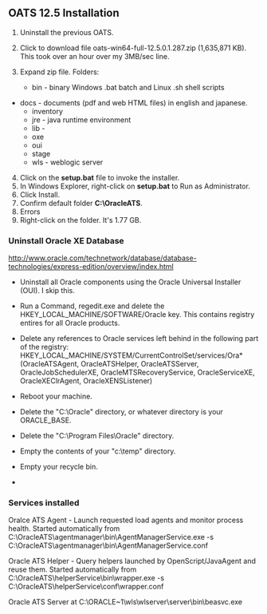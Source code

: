 ## <a id="OATS12.5"></a> OATS 12.5 Installation

1. Uninstall the previous OATS.
2. Click to download file oats-win64-full-12.5.0.1.287.zip  (1,635,871 KB). This took over an hour over my 3MB/sec line. 
3. Expand zip file. Folders:

	* bin - binary Windows .bat batch and Linux .sh shell scripts
  * docs - documents (pdf and web HTML files) in english and japanese.
	* inventory
	* jre - java runtime environment
	* lib - 
	* oxe
	* oui
	* stage
	* wls - weblogic server

4. Click on the **setup.bat** file to invoke the installer.
5. In Windows Explorer, right-click on **setup.bat** to Run as Administrator.
6. Click Install.
7. Confirm default folder **C:\OracleATS**. 
8. Errors 
9. Right-click on the folder. It's 1.77 GB.

### <a name="OATS_Uninstall"> Uninstall Oracle XE Database</a>

http://www.oracle.com/technetwork/database/database-technologies/express-edition/overview/index.html

* Uninstall all Oracle components using the Oracle Universal Installer (OUI).
  I skip this.

* Run a Command, regedit.exe and delete the HKEY_LOCAL_MACHINE/SOFTWARE/Oracle key. 
This contains registry entires for all Oracle products.

* Delete any references to Oracle services left behind in the following part of the registry:
  HKEY_LOCAL_MACHINE/SYSTEM/CurrentControlSet/services/Ora*
  (OracleATSAgent, OracleATSHelper, OracleATSServer, OracleJobSchedulerXE, OracleMTSRecoveryService, 
  OracleServiceXE, OracleXEClrAgent, OracleXENSListener)

* Reboot your machine.
* Delete the "C:\Oracle" directory, or whatever directory is your ORACLE_BASE.
* Delete the "C:\Program Files\Oracle" directory.
* Empty the contents of your "c:\temp" directory.
* Empty your recycle bin.
* 
### Services installed

Oralce ATS Agent - Launch requested load agents and monitor process health.
	Started automatically from
	C:\OracleATS\agentmanager\bin\AgentManagerService.exe -s C:\OracleATS\agentmanager\bin\\AgentManagerService.conf
	
Oracle ATS Helper - Query helpers launched by OpenScript/JavaAgent and reuse them.
	Started automatically from 
	C:\OracleATS\helperService\bin\wrapper.exe -s C:\OracleATS\helperService\conf\wrapper.conf
	
Oracle ATS Server at C:\ORACLE~1\wls\wlserver\server\bin\beasvc.exe

